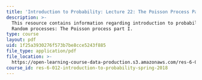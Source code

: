 ```yaml
---
title: 'Introduction to Probability: Lecture 22: The Poisson Process Part I'
description: >-
  This resource contains information regarding introduction to probability:
  Random processes: The Poisson process part I.
type: course
layout: pdf
uid: 1f25a3930276f573b7be8cce5243f885
file_type: application/pdf
file_location: >-
  https://open-learning-course-data-production.s3.amazonaws.com/res-6-012-introduction-to-probability-spring-2018/1f25a3930276f573b7be8cce5243f885_MITRES_6_012S18_L22AS.pdf
course_id: res-6-012-introduction-to-probability-spring-2018
---
```

